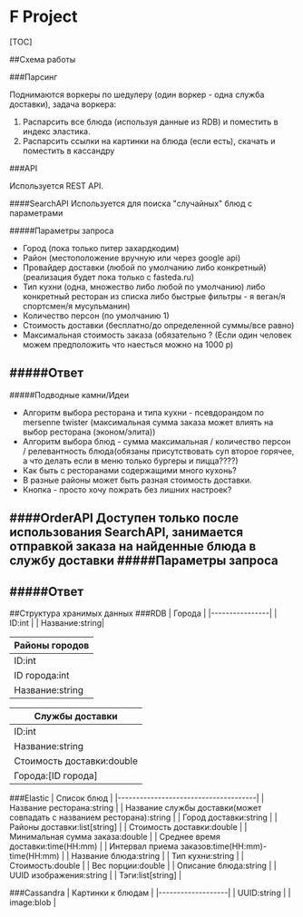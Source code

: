 # F Project
[TOC]

##Схема работы

###Парсинг

Поднимаются воркеры по шедулеру (один воркер - одна служба доставки), задача воркера:

1. Распарсить все блюда (используя данные из RDB) и поместить в индекс эластика.
2. Распарсить ссылки на картинки на блюда (если есть), скачать и поместить в кассандру


###API

Используется REST API.

####SearchAPI
Используется для поиска "случайных" блюд с параметрами

#####Параметры запроса
* Город (пока только питер захардкодим)
* Район (местоположение вручную или через google api)
* Провайдер доставки (любой по умолчанию либо конкретный) (реализация будет пока только с fasteda.ru)
* Тип кухни (одна, множество либо любой по умолчанию) либо конкретный ресторан из списка либо быстрые фильтры - я веган/я спортсмен/я мусульманин)
* Количество персон (по умолчанию 1)
* Стоимость доставки (бесплатно/до определенной суммы/все равно)
* Максимальная стоимость заказа (обязательно ? (Если один человек можем предположить что наесться можно на 1000 р)

#####Ответ
-

#####Подводные камни/Идеи
* Алгоритм выбора ресторана и типа кухни - псевдорандом по mersenne twister (максимальная сумма заказа может влиять на выбор ресторана (эконом/элита))
* Алгоритм выбора блюд - сумма максимальная / количество персон / релевантность блюда(обязаны присутствовать суп второе горячее, а что делать если в меню только бургеры и пицца????)
* Как быть с ресторанами содержащими много кухонь?
* В разные районы может быть разная стоимость доставки.
* Кнопка - просто хочу пожрать без лишних настроек?


####OrderAPI
Доступен только после использования SearchAPI, занимается отправкой заказа на найденные блюда в службу доставки
#####Параметры запроса
-
#####Ответ
-


##Структура хранимых данных
###RDB
| Города         |
|----------------|
| ID:int         |
| Название:string|

| Районы городов |
|----------------|
| ID:int         |
| ID города:int  |
| Название:string|

| Службы доставки          |
|-----------------------   |
| ID:int                   |
| Название:string          |
| Стоимость доставки:double|
| Города:[ID города]       |

###Elastic
| Список блюд                         |
|--------------------------------------|
| Название ресторана:string           |
| Название службы доставки(может совпадать с названием ресторана):string     |
| Город доставки:string               |
| Районы доставки:list[string]        |
| Стоимость доставки:double           |
| Минимальная сумма заказа:double     |
| Среднее время доставки:time(HH:mm)  |
| Интервал приема заказов:time(HH:mm)-time(HH:mm) |
| Название блюда:string               |
| Тип кухни:string                    |
| Стоимость:double                    |
| Вес порции:double                   |
| Описание блюда:string               |
| UUID изображения:string             |
| Тэги:list[string]                   |

###Cassandra
| Картинки к блюдам |
|-------------------|
| UUID:string       |
| image:blob        |
